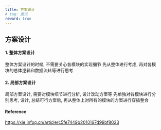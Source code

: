 ```yaml
---
title: 方案设计
# tag: 面试
reward: true
---
```


## 方案设计
<!-- more -->

#### 1. 整体方案设计
整体方案设计的时候, 不需要关心各模块的实现细节
先从整体进行考虑, 再对各模块的总体逻辑和数据流转等进行思考

#### 2. 局部方案设计
局部方案设计, 需要对模块细节进行分析, 设计改动方案等
先单独对各模块进行分别思考, 设计, 总结可行方案后, 再从整体上对所有的模块的方案进行穿插整合

#### Reference
https://xie.infoq.cn/article/c5fe7449b2010167d99bf8023
